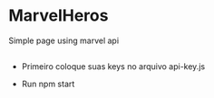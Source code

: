 # MarvelHeros
Simple page using marvel api

##
- Primeiro coloque suas keys no arquivo api-key.js

- Run npm start